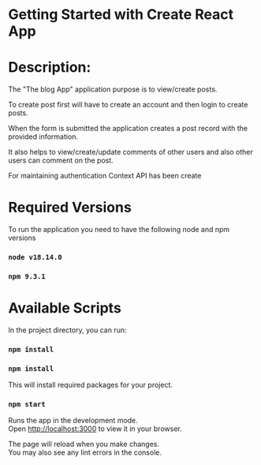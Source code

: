 # Getting Started with Create React App

# Description:

The "The blog App" application purpose is to view/create posts.

To create post first will have to create an account and then login to create posts.

When the form is submitted the application creates a post record with the provided information.

It also helps to view/create/update comments of other users and also other users can comment on the post.

For maintaining authentication Context API has been create
# Required Versions

To run the application you need to have the following node and npm versions

### `node v18.14.0`

### `npm 9.3.1`
# Available Scripts

In the project directory, you can run:
### `npm install`

### `npm install`

This will install required packages for your project.
### `npm start`

Runs the app in the development mode.\
Open [http://localhost:3000](http://localhost:3000) to view it in your browser.

The page will reload when you make changes.\
You may also see any lint errors in the console.


